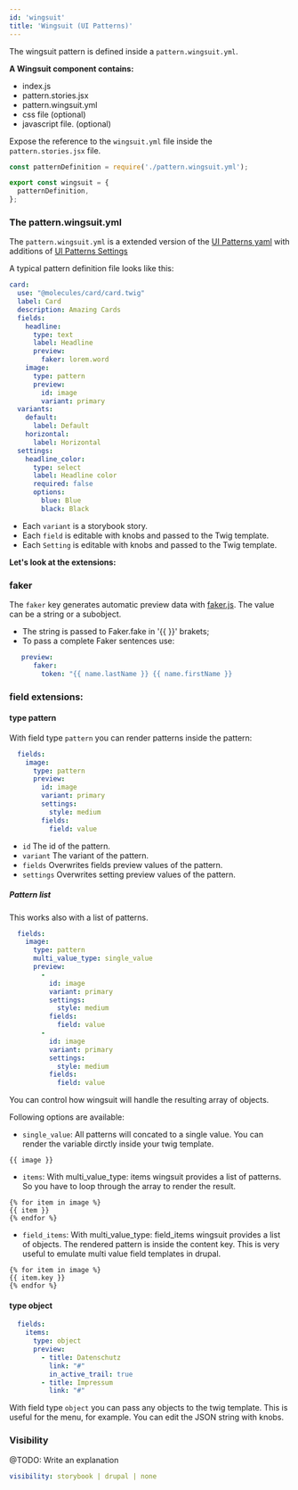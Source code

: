 ```yaml
---
id: 'wingsuit'
title: 'Wingsuit (UI Patterns)'
---
```

The wingsuit pattern is defined inside a `pattern.wingsuit.yml`. 

<b>A Wingsuit component contains:</b>
* index.js
* pattern.stories.jsx
* pattern.wingsuit.yml
* css file (optional)
* javascript file. (optional)

Expose the reference to the `wingsuit.yml` file inside the `pattern.stories.jsx` file.

```js
const patternDefinition = require('./pattern.wingsuit.yml');

export const wingsuit = {
  patternDefinition,
};

```
### The pattern.wingsuit.yml
The `pattern.wingsuit.yml` is a extended version of the [UI Patterns yaml](https://ui-patterns.readthedocs.io/en/8.x-1.x/content/patterns-definition.html) with additions of [UI Patterns Settings](https://www.drupal.org/project/ui_patterns_settings)

A typical pattern definition file looks like this:
 
```yaml
card:
  use: "@molecules/card/card.twig"
  label: Card
  description: Amazing Cards
  fields:
    headline:
      type: text
      label: Headline
      preview:
        faker: lorem.word
    image:
      type: pattern
      preview:
        id: image
        variant: primary
  variants:
    default:
      label: Default
    horizontal:
      label: Horizontal
  settings:
    headline_color:
      type: select
      label: Headline color
      required: false
      options:
        blue: Blue
        black: Black
```

* Each `variant` is a storybook story. 
* Each `field` is editable with knobs and passed to the Twig template.
* Each `Setting` is editable with knobs and passed to the Twig template.


<b>Let's look at the extensions:</b>

### faker

The `faker` key generates automatic preview data with [faker.js](https://github.com/marak/Faker.js/).
The value can be a string or a subobject. 
* The string is passed to Faker.fake in '{{ }}' brakets;
* To pass a complete Faker sentences use:
```yaml
   preview:
      faker:
        token: "{{ name.lastName }} {{ name.firstName }}
```

### field extensions: 
#### type pattern
With field type `pattern` you can render patterns inside the pattern:
```yaml
  fields:  
    image:
      type: pattern
      preview:
        id: image
        variant: primary
        settings:
          style: medium
        fields:
          field: value
```  
* `id` The id of the pattern.
* `variant` The variant of the pattern.
* `fields` Overwrites fields preview values of the pattern.
* `settings` Overwrites setting preview values of the pattern.

##### Pattern list
This works also with a list of patterns. 
```yaml
  fields:  
    image:
      type: pattern
      multi_value_type: single_value
      preview:
        -
          id: image
          variant: primary
          settings:
            style: medium
          fields:
            field: value
        -
          id: image
          variant: primary
          settings:
            style: medium
          fields:
            field: value
```  
You can control how wingsuit will handle the resulting array of objects.

Following options are available:
* `single_value`: All patterns will concated to a single value. You can render the variable dirctly inside your twig template.

```
{{ image }}
```
* `items`: With multi_value_type: items wingsuit provides a list of patterns. So you have to loop through the array to render the result.
```
{% for item in image %}
{{ item }}
{% endfor %}
```

* `field_items`: With multi_value_type: field_items wingsuit provides a list of objects. The rendered pattern is inside the content key. This is very useful to emulate multi value field templates in drupal.
```
{% for item in image %}
{{ item.key }}
{% endfor %}
```

#### type object
```yaml
  fields:  
    items:
      type: object
      preview:
        - title: Datenschutz
          link: "#"
          in_active_trail: true
        - title: Impressum
          link: "#"
```  
With field type `object` you can pass any objects to the twig template. This is useful for the menu, for example. You can edit the JSON string with knobs.

### Visibility
@TODO: Write an explanation
```yaml
visibility: storybook | drupal | none
```
